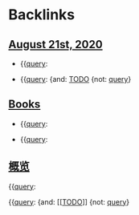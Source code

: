 
# Backlinks
## [August 21st, 2020](<August 21st, 2020.md>)
- {{[query](<query.md>):

- {{[query](<query.md>):  {and: [TODO](<TODO.md>) {not: [query](<query.md>)}

## [Books](<Books.md>)
- {{[query](<query.md>):

- {{[query](<query.md>):

## [概览](<概览.md>)
{{[query](<query.md>):

{{[query](<query.md>): {and: [[[TODO](<[[TODO.md>)]] {not: [query](<query.md>)}

